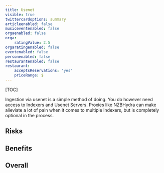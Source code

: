 ```yaml
---
title: Usenet
visible: true
twittercardoptions: summary
articleenabled: false
musiceventenabled: false
orgaenabled: false
orga:
    ratingValue: 2.5
orgaratingenabled: false
eventenabled: false
personenabled: false
restaurantenabled: false
restaurant:
    acceptsReservations: 'yes'
    priceRange: $
---
```


[TOC]

Ingestion via usenet is a simple method of doing. You do however need access to Indexers and Usenet Servers. Proxies like NZBHydra can make alieviate a lot of pain when it comes to multiple Indexers, but is completely optional in the process.

## Risks

## Benefits

## Overall
